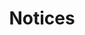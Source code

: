 ---
title: Notices
layout: layouts/activityArchive.vto
indexId: notices
indexQuery: "notice !announcements !vote"
indexName: Notices
---